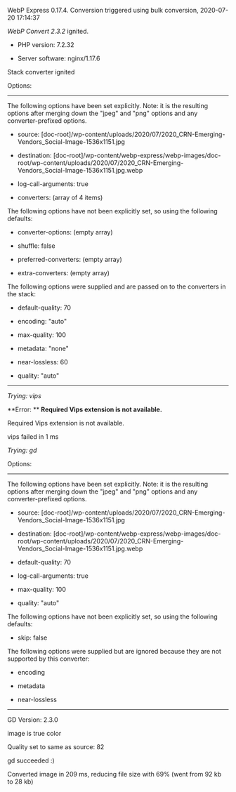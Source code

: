 WebP Express 0.17.4. Conversion triggered using bulk conversion, 2020-07-20 17:14:37

*WebP Convert 2.3.2*  ignited.
- PHP version: 7.2.32
- Server software: nginx/1.17.6

Stack converter ignited

Options:
------------
The following options have been set explicitly. Note: it is the resulting options after merging down the "jpeg" and "png" options and any converter-prefixed options.
- source: [doc-root]/wp-content/uploads/2020/07/2020_CRN-Emerging-Vendors_Social-Image-1536x1151.jpg
- destination: [doc-root]/wp-content/webp-express/webp-images/doc-root/wp-content/uploads/2020/07/2020_CRN-Emerging-Vendors_Social-Image-1536x1151.jpg.webp
- log-call-arguments: true
- converters: (array of 4 items)

The following options have not been explicitly set, so using the following defaults:
- converter-options: (empty array)
- shuffle: false
- preferred-converters: (empty array)
- extra-converters: (empty array)

The following options were supplied and are passed on to the converters in the stack:
- default-quality: 70
- encoding: "auto"
- max-quality: 100
- metadata: "none"
- near-lossless: 60
- quality: "auto"
------------


*Trying: vips* 

**Error: ** **Required Vips extension is not available.** 
Required Vips extension is not available.
vips failed in 1 ms

*Trying: gd* 

Options:
------------
The following options have been set explicitly. Note: it is the resulting options after merging down the "jpeg" and "png" options and any converter-prefixed options.
- source: [doc-root]/wp-content/uploads/2020/07/2020_CRN-Emerging-Vendors_Social-Image-1536x1151.jpg
- destination: [doc-root]/wp-content/webp-express/webp-images/doc-root/wp-content/uploads/2020/07/2020_CRN-Emerging-Vendors_Social-Image-1536x1151.jpg.webp
- default-quality: 70
- log-call-arguments: true
- max-quality: 100
- quality: "auto"

The following options have not been explicitly set, so using the following defaults:
- skip: false

The following options were supplied but are ignored because they are not supported by this converter:
- encoding
- metadata
- near-lossless
------------

GD Version: 2.3.0
image is true color
Quality set to same as source: 82
gd succeeded :)

Converted image in 209 ms, reducing file size with 69% (went from 92 kb to 28 kb)
